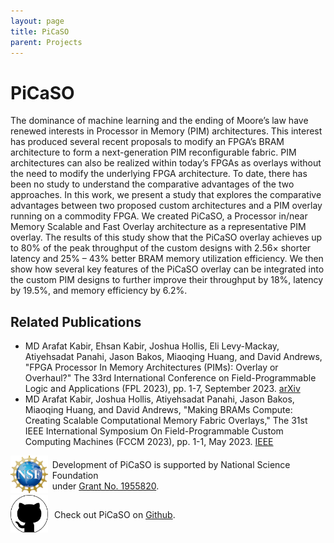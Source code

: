 ```yaml
---
layout: page
title: PiCaSO
parent: Projects
---
```


# PiCaSO
The dominance of machine learning and the ending of Moore’s law have renewed interests in Processor in Memory (PIM) architectures. 
This interest has produced several recent proposals to modify an FPGA’s BRAM architecture to form a next-generation PIM reconfigurable fabric. 
PIM architectures can also be realized within today’s FPGAs as overlays without the need to modify the underlying FPGA architecture. 
To date, there has been no study to understand the comparative advantages of the two approaches. 
In this work, we present a study that explores the comparative advantages between two proposed custom architectures and a PIM overlay running on a commodity FPGA. 
We created PiCaSO, a Processor in/near Memory Scalable and Fast Overlay architecture as a representative PIM overlay. 
The results of this study show that the PiCaSO overlay achieves up to 80% of the peak throughput of the custom designs with 2.56× 
shorter latency and 25% – 43% better BRAM memory utilization efficiency. 
We then show how several key features of the PiCaSO overlay can be integrated into the custom PIM designs 
to further improve their throughput by 18%, latency by 19.5%, and memory efficiency by 6.2%.

## Related Publications
- MD Arafat Kabir, Ehsan Kabir, Joshua Hollis, Eli Levy-Mackay, Atiyehsadat Panahi, Jason Bakos, Miaoqing Huang, and David Andrews, "FPGA Processor In Memory Architectures (PIMs): Overlay or Overhaul?" The 33rd International Conference on Field-Programmable Logic and Applications (FPL 2023), pp. 1-7, September 2023. [arXiv](https://doi.org/10.48550/arXiv.2308.03914)
- MD Arafat Kabir, Joshua Hollis, Atiyehsadat Panahi, Jason Bakos, Miaoqing Huang, and David Andrews, "Making BRAMs Compute: Creating Scalable Computational Memory Fabric Overlays," The 31st IEEE International Symposium On Field-Programmable Custom Computing Machines (FCCM 2023), pp. 1-1, May 2023. [IEEE](https://doi.org/10.1109/FCCM57271.2023.00052)


<!-- NSF Acknowledgement -->
<span style="display: inline-flex; align-items: center;">
  <a href="https://www.nsf.gov/awardsearch/showAward?AWD_ID=1955820&HistoricalAwards" target="_blank" style="text-decoration: none;">
    <img src="/assets/images/NSF_logo.svg" alt="NSF Logo" style="width: 60px; height: 60px; margin-right: 10px;">
  </a>
  <span style="display: inline-block; vertical-align: middle;">
    Development of PiCaSO is supported by National Science Foundation <br>
    under <a href="https://www.nsf.gov/awardsearch/showAward?AWD_ID=1955820&HistoricalAwards" target="_blank">Grant No. 1955820</a>.
  </span>
</span>

<!-- Github URL -->
<span style="display: inline-flex; align-items: center;">
  <a href="https://github.com/Arafat-Kabir/PiCaSO" target="_blank" style="text-decoration: none;">
    <img src="/assets/images/github_logo.png" alt="Github Logo" style="width: 60px; height: 60px; margin-right: 10px;">
  </a>
  <span style="display: inline-block; vertical-align: middle;">
    Check out PiCaSO on 
    <a href="https://github.com/Arafat-Kabir/PiCaSO" target="_blank">Github</a>.
  </span>
</span>

